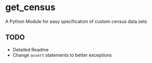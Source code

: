 # get_census
 
A Python Module for easy specification of custom census data sets

## TODO

- Detailed Readme
- Change `assert` statements to better exceptions